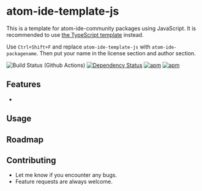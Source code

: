 # atom-ide-template-js

This is a template for atom-ide-community packages using JavaScript. It is recommended to use [the TypeScript template](https://github.com/atom-ide-community/atom-ide-template) instead.

Use `Ctrl+Shift+F` and replace `atom-ide-template-js` with `atom-ide-packagename`. Then put your name in the license section and author section.

![Build Status (Github Actions)](https://github.com/atom-ide-community/atom-ide-template-js/workflows/CI/badge.svg)
[![Dependency Status](https://david-dm.org/atom-ide-community/atom-ide-template-js.svg)](https://david-dm.org/atom-ide-community/atom-ide-template-js)
[![apm](https://img.shields.io/apm/dm/atom-ide-template-js.svg)](https://github.com/atom-ide-community/atom-ide-template-js)
[![apm](https://img.shields.io/apm/v/atom-ide-template-js.svg)](https://github.com/atom-ide-community/atom-ide-template-js)

## Features

-

## Usage

## Roadmap

## Contributing

- Let me know if you encounter any bugs.
- Feature requests are always welcome.
